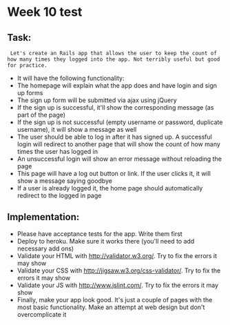 Week 10 test
===

Task:
-----
     Let's create an Rails app that allows the user to keep the count of how many times they logged into the app. Not terribly useful but good for practice.

* It will have the following functionality:
* The homepage will explain what the app does and have login and sign up forms
* The sign up form will be submitted via ajax using jQuery
* If the sign up is successful, it'll show the corresponding message (as part of the page)
* If the sign up is not successful (empty username or password, duplicate username), it will show a message as well
* The user should be able to log in after it has signed up. A successful login will redirect to another page that will show the count of how many times the user has logged in
* An unsuccessful login will show an error message without reloading the page
* This page will have a log out button or link. If the user clicks it, it will show a message saying goodbye
* If a user is already logged it, the home page should automatically redirect to the logged in page

Implementation:
---------------

* Please have acceptance tests for the app. Write them first
* Deploy to heroku. Make sure it works there (you'll need to add necessary add ons)
* Validate your HTML with http://validator.w3.org/. Try to fix the errors it may show
* Validate your CSS with http://jigsaw.w3.org/css-validator/. Try to fix the errors it may show
* Validate your JS with http://www.jslint.com/. Try to fix the errors it may show
* Finally, make your app look good. It's just a couple of pages with the most basic functionality. Make an attempt at web design but don't overcomplicate it


